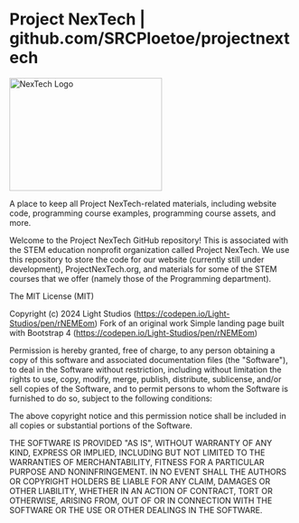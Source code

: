 # Project NexTech | github.com/SRCPloetoe/projectnextech
<img src="https://github.com/user-attachments/assets/1ce9506b-d355-4153-915a-b23829acc865" alt="NexTech Logo" width="270" height="200">

A place to keep all Project NexTech-related materials, including website code, programming course examples, programming course assets, and more.


Welcome to the Project NexTech GitHub repository! This is associated with the STEM education nonprofit organization called Project NexTech. We use this repository to store the code for our website (currently still under development), ProjectNexTech.org, and materials for some of the STEM courses that we offer (namely those of the Programming department).


The MIT License (MIT)

Copyright (c) 2024 Light Studios (https://codepen.io/Light-Studios/pen/rNEMEom)
Fork of an original work Simple landing page built with Bootstrap 4 (https://codepen.io/Light-Studios/pen/rNEMEom)

Permission is hereby granted, free of charge, to any person obtaining a copy
of this software and associated documentation files (the "Software"), to deal
in the Software without restriction, including without limitation the rights
to use, copy, modify, merge, publish, distribute, sublicense, and/or sell
copies of the Software, and to permit persons to whom the Software is
furnished to do so, subject to the following conditions:

The above copyright notice and this permission notice shall be included in all
copies or substantial portions of the Software.

THE SOFTWARE IS PROVIDED "AS IS", WITHOUT WARRANTY OF ANY KIND, EXPRESS OR
IMPLIED, INCLUDING BUT NOT LIMITED TO THE WARRANTIES OF MERCHANTABILITY,
FITNESS FOR A PARTICULAR PURPOSE AND NONINFRINGEMENT. IN NO EVENT SHALL THE
AUTHORS OR COPYRIGHT HOLDERS BE LIABLE FOR ANY CLAIM, DAMAGES OR OTHER
LIABILITY, WHETHER IN AN ACTION OF CONTRACT, TORT OR OTHERWISE, ARISING FROM,
OUT OF OR IN CONNECTION WITH THE SOFTWARE OR THE USE OR OTHER DEALINGS IN THE
SOFTWARE.
